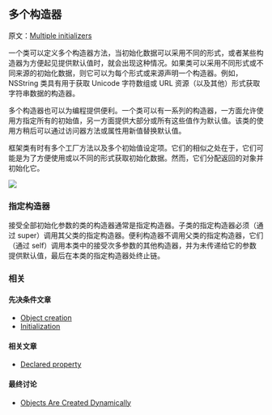 ## 多个构造器

原文：[Multiple initializers](https://developer.apple.com/library/archive/documentation/General/Conceptual/DevPedia-CocoaCore/MultipleInitializers.html)

一个类可以定义多个构造器方法，当初始化数据可以采用不同的形式，或者某些构造器为方便起见提供默认值时，就会出现这种情况。如果类可以采用不同形式或不同来源的初始化数据，则它可以为每个形式或来源声明一个构造器。例如，NSString 类具有用于获取 Unicode 字符数组或 URL 资源（以及其他）形式获取字符串数据的构造器。

多个构造器也可以为编程提供便利。一个类可以有一系列的构造器，一方面允许使用方指定所有的初始值，另一方面提供大部分或所有这些值作为默认值。该类的使用方稍后可以通过访问器方法或属性用新值替换默认值。

框架类有时有多个工厂方法以及多个初始值设定项。它们的相似之处在于，它们可能是为了方便使用或以不同的形式获取初始化数据。然而，它们分配返回的对象并初始化它。

![](https://gitee.com/junteng/images/raw/master/img/20220104101901.png)

### 指定构造器

接受全部初始化参数的类的构造器通常是指定构造器。子类的指定构造器必须（通过 super）调用其父类的指定构造器。便利构造器不调用父类的指定构造器，它们（通过 self）调用本类中的接受次多参数的其他构造器，并为未传递给它的参数提供默认值，最后在本类的指定构造器处终止链。

### 相关

#### 先决条件文章

* [Object creation](https://developer.apple.com/library/archive/documentation/General/Conceptual/DevPedia-CocoaCore/ObjectCreation.html#//apple_ref/doc/uid/TP40008195-CH39-SW1)
* [Initialization](https://developer.apple.com/library/archive/documentation/General/Conceptual/DevPedia-CocoaCore/Initialization.html#//apple_ref/doc/uid/TP40008195-CH21-SW1)

#### 相关文章

- [Declared property](https://developer.apple.com/library/archive/documentation/General/Conceptual/DevPedia-CocoaCore/DeclaredProperty.html#//apple_ref/doc/uid/TP40008195-CH13-SW1)

#### 最终讨论

* [Objects Are Created Dynamically](https://developer.apple.com/library/archive/documentation/Cocoa/Conceptual/ProgrammingWithObjectiveC/WorkingwithObjects/WorkingwithObjects.html#//apple_ref/doc/uid/TP40011210-CH4-SW7)